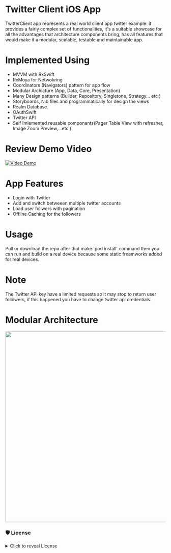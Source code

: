 # Twitter Client iOS App

TwitterClient  app represents a real world client app twitter example: it provides a fairly complex set of functionalities, it's a suitable showcase for all the advantages that architecture components bring, has all features that would make it a modular, scalable, testable and maintainable app.

# Implemented Using

* MVVM with RxSwift
* RxMoya for Netwokring
* Coordinators (Navigators) pattern for app flow
* Modular Archicture (App, Data, Core, Presentation)
* Many Design patterns (Builder, Repository, Singletone, Strategy... etc )
* Storyboards, Nib files and programmatically for design the views
* Realm Database
* OAuthSwift
* Twitter API
* Self Imlemented reusable componants(Pager Table View with refresher, Image Zoom Preview,...etc ) 
 
# Review Demo Video
 [![Video Demo](https://github.com/mohammed-salah-zidane/TwitterClone/blob/main/blob/twitterClient.jpeg)](https://www.youtube.com/watch?v=WLxbBARMAbQ)
 
# App Features

* Login with Twitter
* Add and switch betweeen multiple twitter accounts
* Load user follwers with pagination
* Offline Caching for the followers

# Usage

Pull or download the repo after that make  'pod install' command then you can run and build on a real device because some static freamworks added for real devices.

# Note
The Twitter API key have a limited requests so it may stop to return user followers, if this happened you have to change twitter api credentials.


# Modular Architecture

  <img src="https://github.com/mohammed-salah-zidane/TwitterClone/blob/main/blob/modular-arch-diagram.png" height="600">
 
 ### 🛡 License
<details>
    <summary>
        Click to reveal License
    </summary>
    
```
MIT License

Copyright (c) 2021 Mohamed Salah Zidane

Permission is hereby granted, free of charge, to any person obtaining a copy
of this software and associated documentation files (the "Software"), to deal
in the Software without restriction, including without limitation the rights
to use, copy, modify, merge, publish, distribute, sublicense, and/or sell
copies of the Software, and to permit persons to whom the Software is
furnished to do so, subject to the following conditions:

The above copyright notice and this permission notice shall be included in all
copies or substantial portions of the Software.

THE SOFTWARE IS PROVIDED "AS IS", WITHOUT WARRANTY OF ANY KIND, EXPRESS OR
IMPLIED, INCLUDING BUT NOT LIMITED TO THE WARRANTIES OF MERCHANTABILITY,
FITNESS FOR A PARTICULAR PURPOSE AND NONINFRINGEMENT. IN NO EVENT SHALL THE
AUTHORS OR COPYRIGHT HOLDERS BE LIABLE FOR ANY CLAIM, DAMAGES OR OTHER
LIABILITY, WHETHER IN AN ACTION OF CONTRACT, TORT OR OTHERWISE, ARISING FROM,
OUT OF OR IN CONNECTION WITH THE SOFTWARE OR THE USE OR OTHER DEALINGS IN THE
SOFTWARE.
```
